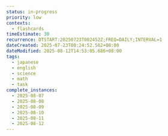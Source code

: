 ```yaml
---
status: in-progress
priority: low
contexts:
  - flashcards
timeEstimate: 30
recurrence: DTSTART:20250723T002452Z;FREQ=DAILY;INTERVAL=1
dateCreated: 2025-07-23T00:24:52.562+08:00
dateModified: 2025-08-12T14:53:05.686+08:00
tags:
  - japanese
  - english
  - science
  - math
  - task
complete_instances:
  - 2025-08-07
  - 2025-08-08
  - 2025-08-09
  - 2025-08-10
  - 2025-08-11
  - 2025-08-12
---
```


